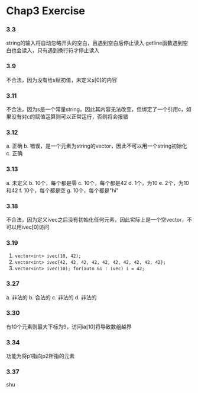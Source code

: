 # Chap3 Exercise

### 3.3
string的输入将自动忽略开头的空白，且遇到空白后停止读入
getline函数遇到空白也会读入，只有遇到换行符才停止读入

### 3.9
不合法，因为没有给s赋初值，未定义s[0]的内容

### 3.11
不合法，因为s是一个常量string，因此其内容无法改变，但绑定了一个引用c，如果没有对c的赋值运算则可以正常运行，否则将会报错

### 3.12
a. 正确
b. 错误，是一个元素为string的vector，因此不可以用一个string初始化
c. 正确

### 3.13
a. 未定义
b. 10个，每个都是零
c. 10个，每个都是42
d. 1个，为10
e. 2个，为10和42
f. 10个，每个都是空
g. 10个，每个都是"hi"

### 3.18
不合法，因为定义ivec之后没有初始化任何元素，因此实际上是一个空vector，不可以用ivec\[0]访问

### 3.19
1. `vector<int> ivec(10, 42);`
2. `vector<int> ivec{42, 42, 42, 42, 42, 42, 42, 42, 42, 42};`
3. `vector<int> ivec(10); for(auto &i : ivec) i = 42;`

### 3.27
a. 非法的
b. 合法的
c. 非法的
d. 非法的

### 3.30
有10个元素则最大下标为9，访问ia\[10]将导致数组越界

### 3.34
功能为将p1指向p2所指的元素

### 3.37
shu

